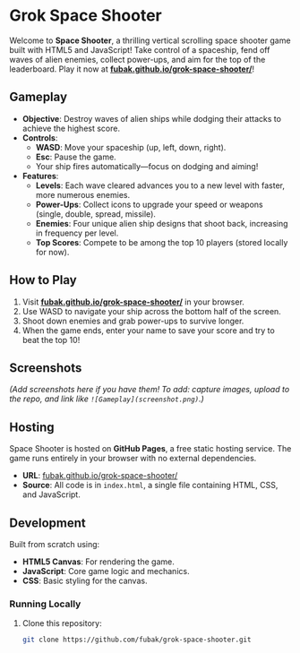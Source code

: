 # Grok Space Shooter

Welcome to **Space Shooter**, a thrilling vertical scrolling space shooter game built with HTML5 and JavaScript! Take control of a spaceship, fend off waves of alien enemies, collect power-ups, and aim for the top of the leaderboard. Play it now at **[fubak.github.io/grok-space-shooter/](https://fubak.github.io/grok-space-shooter/)**!

## Gameplay

- **Objective**: Destroy waves of alien ships while dodging their attacks to achieve the highest score.
- **Controls**:
  - **WASD**: Move your spaceship (up, left, down, right).
  - **Esc**: Pause the game.
  - Your ship fires automatically—focus on dodging and aiming!
- **Features**:
  - **Levels**: Each wave cleared advances you to a new level with faster, more numerous enemies.
  - **Power-Ups**: Collect icons to upgrade your speed or weapons (single, double, spread, missile).
  - **Enemies**: Four unique alien ship designs that shoot back, increasing in frequency per level.
  - **Top Scores**: Compete to be among the top 10 players (stored locally for now).

## How to Play

1. Visit **[fubak.github.io/grok-space-shooter/](https://fubak.github.io/grok-space-shooter/)** in your browser.
2. Use WASD to navigate your ship across the bottom half of the screen.
3. Shoot down enemies and grab power-ups to survive longer.
4. When the game ends, enter your name to save your score and try to beat the top 10!

## Screenshots

*(Add screenshots here if you have them! To add: capture images, upload to the repo, and link like `![Gameplay](screenshot.png)`.)*

## Hosting

Space Shooter is hosted on **GitHub Pages**, a free static hosting service. The game runs entirely in your browser with no external dependencies.

- **URL**: [fubak.github.io/grok-space-shooter/](https://fubak.github.io/grok-space-shooter/)
- **Source**: All code is in `index.html`, a single file containing HTML, CSS, and JavaScript.

## Development

Built from scratch using:
- **HTML5 Canvas**: For rendering the game.
- **JavaScript**: Core game logic and mechanics.
- **CSS**: Basic styling for the canvas.

### Running Locally
1. Clone this repository:
   ```bash
   git clone https://github.com/fubak/grok-space-shooter.git
